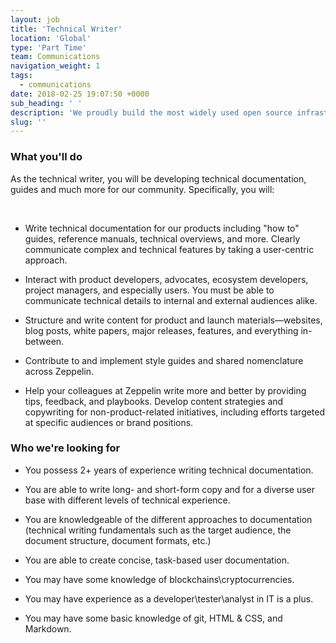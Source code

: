 ```yaml
---
layout: job
title: 'Technical Writer'
location: 'Global'
type: 'Part Time'
team: Communications
navigation_weight: 1
tags:
  - communications
date: 2018-02-25 19:07:50 +0000
sub_heading: ' '
description: 'We proudly build the most widely used open source infrastructure tools: the OpenZeppelin smart contracts library powers 3000 public projects and has over 6500 Github stars, while the ZeppelinOS development toolset is leading the way in upgradeability and secure code reuse.'
slug: ''
---
```


<div class="requirements">
  <h3 class="job-description-title">What you'll do</h3>
  <p>As the technical writer, you will be developing technical documentation, guides and much more for our community. Specifically, you will: </p>
  <br/>
  <ul>
    <li>
    <p >Write technical documentation for our products including "how to" guides, reference manuals, technical overviews, and more. Clearly communicate complex and technical features by taking a user-centric approach.</p>
    </li>
    <li>
      <p >Interact with product developers, advocates, ecosystem developers, project managers, and especially users. You must be able to communicate technical details to internal and external audiences alike.</p>
    </li>
    <li>
      <p >Structure and write content for product and launch materials—websites, blog posts, white papers, major releases, features, and everything in-between.</p>
    </li>
    <li>
      <p >Contribute to and implement style guides and shared nomenclature across Zeppelin.</p>
    </li>
    <li>
      <p >Help your colleagues at Zeppelin write more and better by providing tips, feedback, and playbooks. Develop content strategies and copywriting for non-product-related initiatives, including efforts targeted at specific audiences or brand positions.</p>
    </li>
  </ul>
</div>
<div class="requirements">
  <h3 class="job-description-title">Who we're looking for</h3>
  <ul>
    <li>
      <p >You possess 2+ years of experience writing technical documentation.</p>
    </li>
    <li>
      <p >You are able to write long- and short-form copy and for a diverse user base with different levels of technical experience.</p>
    </li>
    <li>
      <p >You are knowledgeable of the different approaches to documentation (technical writing fundamentals such as the target audience, the document structure, document formats, etc.)</p>
    </li>
    <li>
      <p >You are able to create concise, task-based user documentation.</p>
    </li>
    <li>
      <p >You may have some knowledge of blockchains\cryptocurrencies.</p>
    </li>
    <li>
      <p >You may have experience as a developer\tester\analyst in IT is a plus.</p>
    </li>
    <li>
      <p >You may have some basic knowledge of git, HTML & CSS, and Markdown.</p>
    </li>
  </ul>
</div>
